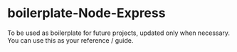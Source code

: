# boilerplate-Node-Express
To be used as boilerplate for future projects, updated only when necessary.
You can use this as your reference / guide.
